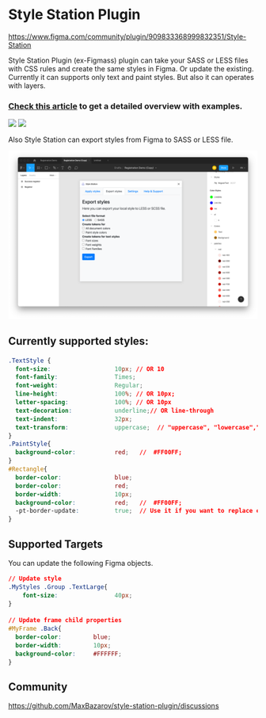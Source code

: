 # Style Station Plugin

https://www.figma.com/community/plugin/909833368999832351/Style-Station

Style Station Plugin (ex-Figmass) plugin can take your SASS or LESS files with CSS rules and create the same styles in Figma. Or update the existing.
Currently it can supports only text and paint styles. But also it can operates with layers.

### [Check this article](https://medium.com/@max_39664/style-station-5d5e81998e33) to get a detailed overview with examples.

<img width="755" src="https://raw.githubusercontent.com/MaxBazarov/style-station-plugin/master/screenshots/import.png"/>
<img width="755" src="https://raw.githubusercontent.com/MaxBazarov/style-station-plugin/master/screenshots/imported.png"/>

Also Style Station can export styles from Figma to SASS or LESS file.

<img width="755" src="https://raw.githubusercontent.com/MaxBazarov/style-station-plugin/master/screenshots/export.png"/>

## Currently supported styles:

```css
.TextStyle {
  font-size:                  10px; // OR 10
  font-family:                Times;
  font-weight:                Regular;
  line-height:                100%; // OR 10px;
  letter-spacing:             100%; // OR 10px  
  text-decoration:            underline;// OR line-through  
  text-indent:                32px;
  text-transform:             uppercase;  // "uppercase", "lowercase","title"(Figma custom), "none"
}
.PaintStyle{
  background-color:           red;   //  #FF00FF;
}
#Rectangle{
  border-color:               blue; 
  border-color:               red; 
  border-width:               10px;
  background-color:           red;   //  #FF00FF; 
  -pt-border-update:          true;  // Use it if you want to replace existing borders, instead of adding a new one
}
```
## Supported Targets
You can update the following Figma objects.

```css
// Update style
.MyStyles .Group .TextLarge{
    font-size:                40px;
}

// Update frame child properties
#MyFrame .Back{
  border-color:         blue; 
  border-width:         10px;
  background-color:     #FFFFFF;
}
```

## Community
https://github.com/MaxBazarov/style-station-plugin/discussions
